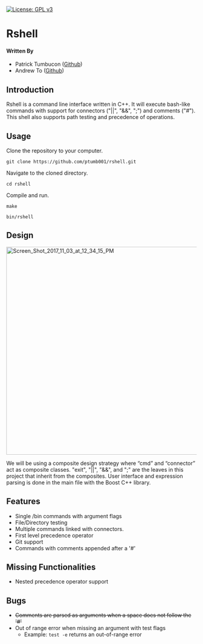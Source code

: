 [![License: GPL v3](https://img.shields.io/badge/License-GPL%20v3-blue.svg)](https://www.gnu.org/licenses/gpl-3.0)

# Rshell
#### Written By

* Patrick Tumbucon ([Github](https://www.github.com/ptumb001))
* Andrew To ([Github](https://www.github.com/andrew-t187))

## Introduction

Rshell is a command line interface written in C++. It will execute bash-like commands with support for connectors ("||", "&&", ";") and comments ("#"). This shell also supports path testing and precedence of operations.  

## Usage

Clone the repository to your computer.

`git clone https://github.com/ptumb001/rshell.git`

Navigate to the cloned directory.

`cd rshell`

Compile and run.

`make`

`bin/rshell`

## Design

<a href="https://ibb.co/mptPoG"><img src="https://preview.ibb.co/n632aw/Screen_Shot_2017_11_03_at_12_34_15_PM.png" alt="Screen_Shot_2017_11_03_at_12_34_15_PM" border="0" width="550px" margin="0 auto"></a>

We will be using a composite design strategy where “cmd” and “connector” act as composite classes. "exit", "||", "&&", and ";" are the leaves in this project that inherit from the composites. User interface and expression parsing is done in the main file with the Boost C++ library.

## Features

* Single /bin commands with argument flags
* File/Directory testing
* Multiple commands linked with connectors.
* First level precedence operator
* Git support 
* Commands with comments appended after a '#'

## Missing Functionalities

* Nested precedence operator support

## Bugs

* ~~Comments are parsed as arguments when a space does not follow the '#'~~
* Out of range error when missing an argument with test flags
  * Example: `test -e` returns an out-of-range error
